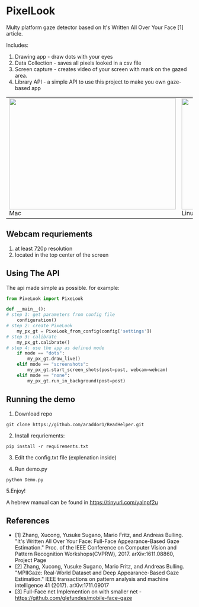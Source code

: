 # PixelLook
Multy platform gaze detector based on It's Written All Over Your Face [1] article.

Includes:
1. Drawing app - draw dots with your eyes
2. Data Collection - saves all pixels looked in a csv file
3. Screen capture - creates video of your screen with mark on the gazed area.
4. Library API - a simple API to use this project to make you own gaze-based app

<table>
  <tr><td>
<img src=".idea/waldo_final.gif"  width="450" height="300">
    Mac
    </td><td>
<img src=".idea/netflixgif.gif"  width="450" height="300">
    Linux
    </td> </tr></table>

## Webcam requriements ##
1. at least 720p resolution
2. located in the top center of the screen

## Using The API ##
The api made simple as possible.
for example:

```python
from PixeLook import PixeLook

def __main__():
# step 1: get parameters from config file
    configuration()
# step 2: create PixeLook
    my_px_gt = PixeLook_from_config(config['settings'])
# step 3: calibrate 
    my_px_gt.calibrate()
# step 4: use the app as defined mode
    if mode == "dots":
        my_px_gt.draw_live()
    elif mode == "screenshots":
        my_px_gt.start_screen_shots(post=post, webcam=webcam)
    elif mode == "none":
        my_px_gt.run_in_background(post=post)
```


## Running the demo ##
1. Download repo
```
git clone https://github.com/araddor1/ReadHelper.git
```
2. Install requriements:
```
pip install -r requirements.txt
```
3. Edit the config.txt file (explenation inside)

4. Run demo.py
```
python Demo.py
```
5.Enjoy!

A hebrew manual can be found in https://tinyurl.com/yalnpf2u
## References ##
* [1] Zhang, Xucong, Yusuke Sugano, Mario Fritz, and Andreas Bulling. "It's Written All Over Your Face: Full-Face Appearance-Based Gaze Estimation." Proc. of the IEEE Conference on Computer Vision and Pattern Recognition Workshops(CVPRW), 2017. arXiv:1611.08860, Project Page
* [2] Zhang, Xucong, Yusuke Sugano, Mario Fritz, and Andreas Bulling. "MPIIGaze: Real-World Dataset and Deep Appearance-Based Gaze Estimation." IEEE transactions on pattern analysis and machine intelligence 41 (2017). arXiv:1711.09017
* [3] Full-Face net Implemention on with smaller net - https://github.com/glefundes/mobile-face-gaze
